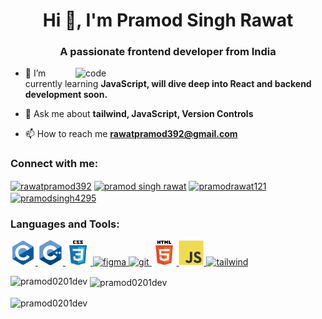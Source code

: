 <h1 align="center">Hi 👋, I'm Pramod Singh Rawat</h1>
<h3 align="center">A passionate frontend developer from India</h3>
<img align="right" alt="code" width="400"
src="https://camo.githubusercontent.com/fc98850188e13707f28e22173222d60289b3b017c04c4af67871a7204988d5b3/68747470733a2f2f63646e2e6472696262626c652e636f6d2f75736572732f3431363631302f73637265656e73686f74732f343830313130352f636f64696e675f6465736b5f666c61745f766563746f725f75695f75785f64657369676e5f696c6c757374726174696f6e5f6d6f74696f6e5f616e696d6174696f6e5f676966322e676966">

- 🌱 I’m currently learning **JavaScript, will dive deep into React and backend development soon.**

- 💬 Ask me about **tailwind, JavaScript, Version Controls**

- 📫 How to reach me **rawatpramod392@gmail.com**

<h3 align="left">Connect with me:</h3>
<p align="left">
<a href="https://twitter.com/rawatpramod392" target="blank"><img align="center" src="https://raw.githubusercontent.com/rahuldkjain/github-profile-readme-generator/master/src/images/icons/Social/twitter.svg" alt="rawatpramod392" height="30" width="40" /></a>
<a href="https://linkedin.com/in/pramod singh rawat" target="blank"><img align="center" src="https://raw.githubusercontent.com/rahuldkjain/github-profile-readme-generator/master/src/images/icons/Social/linked-in-alt.svg" alt="pramod singh rawat" height="30" width="40" /></a>
<a href="https://instagram.com/pramodrawat121" target="blank"><img align="center" src="https://raw.githubusercontent.com/rahuldkjain/github-profile-readme-generator/master/src/images/icons/Social/instagram.svg" alt="pramodrawat121" height="30" width="40" /></a>
<a href="https://discord.gg/pramodsingh4295" target="blank"><img align="center" src="https://raw.githubusercontent.com/rahuldkjain/github-profile-readme-generator/master/src/images/icons/Social/discord.svg" alt="pramodsingh4295" height="30" width="40" /></a>
</p>

<h3 align="left">Languages and Tools:</h3>
<p align="left"> <a href="https://www.cprogramming.com/" target="_blank" rel="noreferrer"> <img src="https://raw.githubusercontent.com/devicons/devicon/master/icons/c/c-original.svg" alt="c" width="40" height="40"/> </a> <a href="https://www.w3schools.com/cpp/" target="_blank" rel="noreferrer"> <img src="https://raw.githubusercontent.com/devicons/devicon/master/icons/cplusplus/cplusplus-original.svg" alt="cplusplus" width="40" height="40"/> </a> <a href="https://www.w3schools.com/css/" target="_blank" rel="noreferrer"> <img src="https://raw.githubusercontent.com/devicons/devicon/master/icons/css3/css3-original-wordmark.svg" alt="css3" width="40" height="40"/> </a> <a href="https://www.figma.com/" target="_blank" rel="noreferrer"> <img src="https://www.vectorlogo.zone/logos/figma/figma-icon.svg" alt="figma" width="40" height="40"/> </a> <a href="https://git-scm.com/" target="_blank" rel="noreferrer"> <img src="https://www.vectorlogo.zone/logos/git-scm/git-scm-icon.svg" alt="git" width="40" height="40"/> </a> <a href="https://www.w3.org/html/" target="_blank" rel="noreferrer"> <img src="https://raw.githubusercontent.com/devicons/devicon/master/icons/html5/html5-original-wordmark.svg" alt="html5" width="40" height="40"/> </a> <a href="https://developer.mozilla.org/en-US/docs/Web/JavaScript" target="_blank" rel="noreferrer"> <img src="https://raw.githubusercontent.com/devicons/devicon/master/icons/javascript/javascript-original.svg" alt="javascript" width="40" height="40"/> </a> <a href="https://tailwindcss.com/" target="_blank" rel="noreferrer"> <img src="https://www.vectorlogo.zone/logos/tailwindcss/tailwindcss-icon.svg" alt="tailwind" width="40" height="40"/> </a> </p>

<p><img align="left" src="https://github-readme-stats.vercel.app/api/top-langs?username=pramod0201dev&show_icons=true&locale=en&layout=compact" alt="pramod0201dev" /></p>

<p>&nbsp;<img align="center" src="https://github-readme-stats.vercel.app/api?username=pramod0201dev&show_icons=true&locale=en" alt="pramod0201dev" /></p>

<p><img align="center" src="https://github-readme-streak-stats.herokuapp.com/?user=pramod0201dev&" alt="pramod0201dev" /></p>
